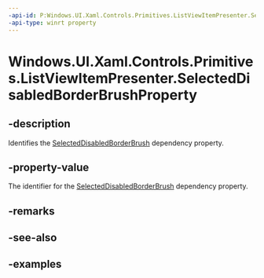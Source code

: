 ```yaml
---
-api-id: P:Windows.UI.Xaml.Controls.Primitives.ListViewItemPresenter.SelectedDisabledBorderBrushProperty
-api-type: winrt property
---
```


# Windows.UI.Xaml.Controls.Primitives.ListViewItemPresenter.SelectedDisabledBorderBrushProperty

<!--
public static Windows.UI.Xaml.DependencyProperty SelectedDisabledBorderBrushProperty { get; }
-->


## -description

Identifies the [SelectedDisabledBorderBrush](listviewitempresenter_selecteddisabledborderbrush.md) dependency property.

## -property-value

The identifier for the [SelectedDisabledBorderBrush](listviewitempresenter_selecteddisabledborderbrush.md) dependency property.

## -remarks

## -see-also

## -examples


